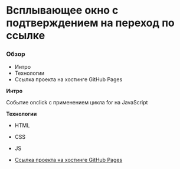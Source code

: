 # Всплывающее окно с подтверждением на переход по ссылке

### Обзор
* Интро
* Технологии
* Ссылка проекта на хостинге GitHub Pages

**Интро**

Событие onclick с применением цикла for на JavaScript


**Технологии**
* HTML
* CSS
* JS

* [Ссылка проекта на хостинге GitHub Pages](https://stanmur.github.io/onclick-event-with-a-for-loop/index.html)